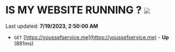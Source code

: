 # IS MY WEBSITE RUNNING ? [![](https://img.shields.io/static/v1?label=Sponsor&message=%E2%9D%A4&logo=GitHub&color=%23fe8e86)](https://github.com/sponsors/<username>)

Last updated: **7/19/2023, 2:50:00 AM**

- `GET` [https://youssefservice.me](https://youssefservice.me) - **Up** (891ms)
